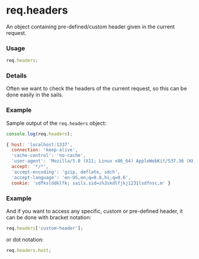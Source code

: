 # req.headers

An object containing pre-defined/custom header given in the current request.

### Usage

```javascript
req.headers;
```

### Details

Often we want to check the headers of the current request, so this can be done easily in the sails.

### Example

Sample output of the `req.headers` object:

```javascript
console.log(req.headers);

{ host: 'localhost:1337',
  connection: 'keep-alive',
  'cache-control': 'no-cache',
  'user-agent': 'Mozilla/5.0 (X11; Linux x86_64) AppleWebKit/537.36 (KHTML, like Gecko) Chrome/41.0.2272.89 Safari/537.36',
  accept: '*/*',
  'accept-encoding': 'gzip, deflate, sdch',
  'accept-language': 'en-US,en;q=0.8,hi;q=0.6',
  cookie: 'sdfkslddklfk; sails.sid=s%3skdlfjkj1231lsdfnsc,m' }
```
  
  
### Example 

And if you want to access any specific, custom or pre-defined header, it can be done with bracket notation:

```javascript
req.headers['custom-header'];
```

or dot notation:

```javascript
req.headers.host;
```
